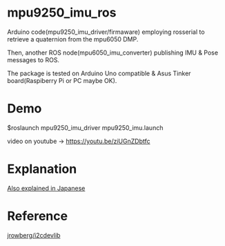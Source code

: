 # mpu9250_imu_ros

Arduino code(mpu9250_imu_driver/firmaware) employing rosserial to retrieve a quaternion from the mpu6050 DMP. 

Then, another ROS node(mpu6050_imu_converter) publishing IMU & Pose messages to ROS. 

The package is tested on Arduino Uno compatible & Asus Tinker board(Raspiberry Pi or PC maybe OK).

# Demo

$roslaunch mpu9250_imu_driver mpu9250_imu.launch

video on youtube -> https://youtu.be/ziUGnZDbtfc

# Explanation
<a href="https://memo.soarcloud.com/9%e8%bb%b8imu-mpu-9250%e3%82%92%e3%83%ad%e3%83%9c%e3%83%83%e3%83%88%e3%81%ab%e7%b5%84%e3%81%bf%e8%be%bc%e3%82%82%e3%81%86/">Also explained in Japanese</a>

# Reference
<a href="https://github.com/jrowberg/i2cdevlib">jrowberg/i2cdevlib</a>
